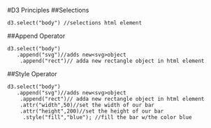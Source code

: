 #D3 Principles
##Selections

`d3.select("body") //selections html element`

##Append Operator
```
d3.select("body")
   .append("svg")//adds new<svg>object
    .append("rect")// adda new rectangle object in html element
  ```
##Style Operator
```
d3.select("body")
   .append("svg")//adds new<svg>object
    .append("rect")// adda new rectangle object in html element
    .attr("width",50)//set the width of our bar
    .attr("height",200)//set the height of our bar
     .style("fill","blue"); //fill the bar w/the color blue
```
